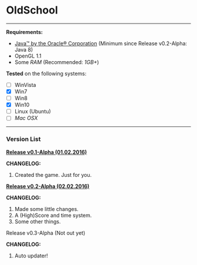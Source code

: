 # OldSchool

---

**Requirements:**
* [Java&trade; by the Oracle&reg; Corporation](http://www.java.com/de/download/) (Minimum since Release v0.2-Alpha: Java 8)
* OpenGL 1.1
* Some _RAM_ (Recommended: _1GB+_)

**Tested** on the following systems: 
- [ ] WinVista
- [x] Win7
- [ ] Win8
- [x] Win10
- [ ] Linux (Ubuntu)
- [ ] _Mac OSX_

---
### Version List
[**Release v0.1-Alpha \(01.02.2016\)**](https://github.com/wweh/oldschool/releases/tag/v0.1-alpha)

**CHANGELOG:**

1. Created the game. Just for you.

[**Release v0.2-Alpha \(02.02.2016\)**](https://github.com/wweh/oldschool/releases/tag/v0.2-alpha)

**CHANGELOG:**

1. Made some little changes.
2. A (High)Score and time system.
3. Some other things.

Release v0.3-Alpha \(Not out yet\)

**CHANGELOG:**

1. Auto updater!
